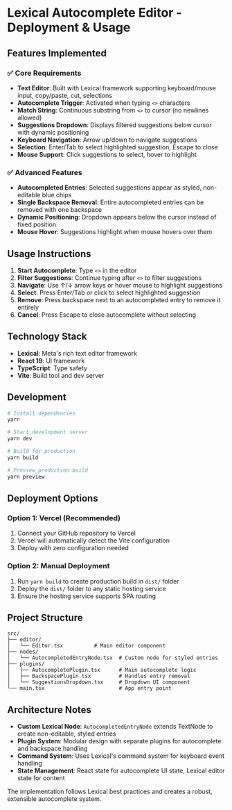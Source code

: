 # Lexical Autocomplete Editor - Deployment & Usage

## Features Implemented

### ✅ Core Requirements
- **Text Editor**: Built with Lexical framework supporting keyboard/mouse input, copy/paste, cut, selections
- **Autocomplete Trigger**: Activated when typing `<>` characters  
- **Match String**: Continuous substring from `<>` to cursor (no newlines allowed)
- **Suggestions Dropdown**: Displays filtered suggestions below cursor with dynamic positioning
- **Keyboard Navigation**: Arrow up/down to navigate suggestions
- **Selection**: Enter/Tab to select highlighted suggestion, Escape to close
- **Mouse Support**: Click suggestions to select, hover to highlight

### ✅ Advanced Features
- **Autocompleted Entries**: Selected suggestions appear as styled, non-editable blue chips
- **Single Backspace Removal**: Entire autocompleted entries can be removed with one backspace
- **Dynamic Positioning**: Dropdown appears below the cursor instead of fixed position
- **Mouse Hover**: Suggestions highlight when mouse hovers over them

## Usage Instructions

1. **Start Autocomplete**: Type `<>` in the editor
2. **Filter Suggestions**: Continue typing after `<>` to filter suggestions
3. **Navigate**: Use ↑/↓ arrow keys or hover mouse to highlight suggestions  
4. **Select**: Press Enter/Tab or click to select highlighted suggestion
5. **Remove**: Press backspace next to an autocompleted entry to remove it entirely
6. **Cancel**: Press Escape to close autocomplete without selecting

## Technology Stack

- **Lexical**: Meta's rich text editor framework
- **React 19**: UI framework
- **TypeScript**: Type safety
- **Vite**: Build tool and dev server

## Development

```bash
# Install dependencies
yarn

# Start development server
yarn dev

# Build for production
yarn build

# Preview production build
yarn preview
```

## Deployment Options

### Option 1: Vercel (Recommended)
1. Connect your GitHub repository to Vercel
2. Vercel will automatically detect the Vite configuration
3. Deploy with zero configuration needed

### Option 2: Manual Deployment  
1. Run `yarn build` to create production build in `dist/` folder
2. Deploy the `dist/` folder to any static hosting service
3. Ensure the hosting service supports SPA routing

## Project Structure

```
src/
├── editor/
│   └── Editor.tsx          # Main editor component
├── nodes/
│   └── AutocompletedEntryNode.tsx  # Custom node for styled entries
├── plugins/
│   ├── AutocompletePlugin.tsx      # Main autocomplete logic
│   ├── BackspacePlugin.tsx         # Handles entry removal
│   └── SuggestionsDropdown.tsx     # Dropdown UI component
└── main.tsx                        # App entry point
```

## Architecture Notes

- **Custom Lexical Node**: `AutocompletedEntryNode` extends TextNode to create non-editable, styled entries
- **Plugin System**: Modular design with separate plugins for autocomplete and backspace handling
- **Command System**: Uses Lexical's command system for keyboard event handling
- **State Management**: React state for autocomplete UI state, Lexical editor state for content

The implementation follows Lexical best practices and creates a robust, extensible autocomplete system.
